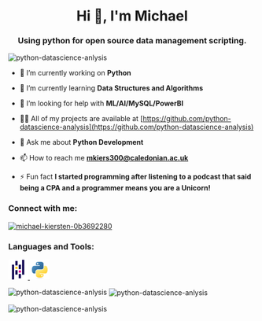 <h1 align="center">Hi 👋, I'm Michael</h1>
<h3 align="center">Using python for open source data management scripting.</h3>

<p align="left"> <img src="https://komarev.com/ghpvc/?username=python-datascience-anlysis&label=Profile%20views&color=0e75b6&style=flat" alt="python-datascience-anlysis" /> </p>

- 🔭 I’m currently working on **Python**

- 🌱 I’m currently learning **Data Structures and Algorithms**

- 🤝 I’m looking for help with **ML/AI/MySQL/PowerBI**

- 👨‍💻 All of my projects are available at [https://github.com/python-datascience-analysis](https://github.com/python-datascience-analysis)

- 💬 Ask me about **Python Development**

- 📫 How to reach me **mkiers300@caledonian.ac.uk**

- ⚡ Fun fact **I started programming after listening to a podcast that said being a CPA and a programmer means you are a Unicorn!**

<h3 align="left">Connect with me:</h3>
<p align="left">
<a href="https://linkedin.com/in/michael-kiersten-0b3692280" target="blank"><img align="center" src="https://raw.githubusercontent.com/rahuldkjain/github-profile-readme-generator/master/src/images/icons/Social/linked-in-alt.svg" alt="michael-kiersten-0b3692280" height="30" width="40" /></a>
</p>

<h3 align="left">Languages and Tools:</h3>
<p align="left"> <a href="https://pandas.pydata.org/" target="_blank" rel="noreferrer"> <img src="https://raw.githubusercontent.com/devicons/devicon/2ae2a900d2f041da66e950e4d48052658d850630/icons/pandas/pandas-original.svg" alt="pandas" width="40" height="40"/> </a> <a href="https://www.python.org" target="_blank" rel="noreferrer"> <img src="https://raw.githubusercontent.com/devicons/devicon/master/icons/python/python-original.svg" alt="python" width="40" height="40"/> </a> </p>

<p><img align="left" src="https://github-readme-stats.vercel.app/api/top-langs?username=python-datascience-anlysis&show_icons=true&locale=en&layout=compact" alt="python-datascience-anlysis" /></p>

<p>&nbsp;<img align="center" src="https://github-readme-stats.vercel.app/api?username=python-datascience-anlysis&show_icons=true&locale=en" alt="python-datascience-anlysis" /></p>

<p><img align="center" src="https://github-readme-streak-stats.herokuapp.com/?user=python-datascience-anlysis&" alt="python-datascience-anlysis" /></p>
